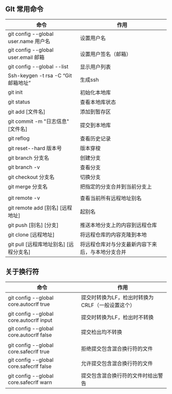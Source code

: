 ## GIt 常用命令

| 命令                                   | 作用                                             |
| -------------------------------------- | ------------------------------------------------ |
| git config --global user.name 用户名   | 设置用户名                                       |
| git config --global user.email 邮箱    | 设置用户签名（邮箱）                             |
| git config --global  --list            | 显示用户列表                                     |
| Ssh-keygen -t rsa -C “Git邮箱地址”     | 生成ssh                                          |
| git init                               | 初始化本地库                                     |
| git status                             | 查看本地库状态                                   |
| git add [文件名]                       | 添加到暂存区                                     |
| git commit -m "日志信息" [文件名]      | 提交到本地库                                     |
| git reflog                             | 查看历史记录                                     |
| git reset--hard 版本号                 | 版本穿梭                                         |
| git branch 分支名                      | 创建分支                                         |
| git branch -v                          | 查看分支                                         |
| git checkout 分支名                    | 切换分支                                         |
| git merge 分支名                       | 把指定的分支合并到当前分支上                     |
|                                        |                                                  |
| git remote -v                          | 查看当前所有远程地址别名                         |
| git remote add [别名] [远程地址]       | 起别名                                           |
| git push [别名] [分支]                 | 推送本地分支上的内容到远程仓库                   |
| git clone [远程地址]                   | 将远程仓库的内容克隆到本地                       |
| git pull [远程库地址别名] [远程分支名] | 将远程仓库对与分支最新内容下来后，与本地分支合并 |

## 关于换行符

| 命令                                    | 作用                                             |
| --------------------------------------- | ------------------------------------------------ |
| git config --global core.autocrlf true  | 提交时转换为LF，检出时转换为CRLF（一般设置这个） |
| git config --global core.autocrlf input | 提交时转换为LF，检出时不转换                     |
| git config --global core.autocrlf false | 提交检出均不转换                                 |
|                                         |                                                  |
| git config --global core.safecrlf true  | 拒绝提交包含混合换行符的文件                     |
| git config --global core.safecrlf false | 允许提交包含混合换行符的文件                     |
| git config --global core.safecrlf warn  | 提交包含混合换行符的文件时给出警告               |
